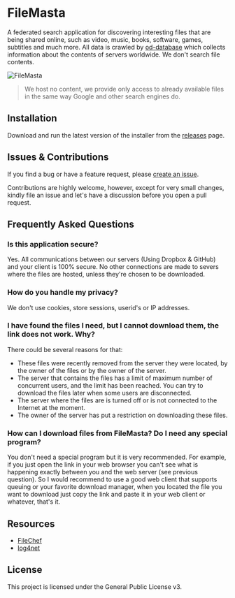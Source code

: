 # FileMasta

A federated search application for discovering interesting files that are being shared online, such as video, music, books, software, games, subtitles and much more. All data is crawled by [od-database](https://github.com/simon987/od-database) which collects information about the contents of servers worldwide. We don't search file contents.

![FileMasta](https://github.com/HerbL27/FileMasta/blob/master/screenshot1.png?raw=true)

>We host no content, we provide only access to already available files in the same way Google and other search engines do.

## Installation
Download and run the latest version of the installer from the [releases](https://github.com/mostlyash/FileMasta/releases/latest) page.

## Issues & Contributions
If you find a bug or have a feature request, please [create an issue](https://github.com/mostlyash/FileMasta/issues/new).

Contributions are highly welcome, however, except for very small changes, kindly file an issue and let's have a discussion before you open a pull request.

## Frequently Asked Questions
### Is this application secure?
Yes. All communications between our servers (Using Dropbox & GitHub) and your client is 100% secure. No other connections are made to severs where the files are hosted, unless they're chosen to be downloaded. 

### How do you handle my privacy?
We don't use cookies, store sessions, userid's or IP addresses.

### I have found the files I need, but I cannot download them, the link does not work. Why?
There could be several reasons for that:
* These files were recently removed from the server they were located, by the owner of the files or by the owner of the server. 
* The server that contains the files has a limit of maximum number of concurrent users, and the limit has been reached. You can try to download the files later when some users are disconnected. 
* The server where the files are is turned off or is not connected to the Internet at the moment.
* The owner of the server has put a restriction on downloading these files.

### How can I download files from FileMasta? Do I need any special program?
You don't need a special program but it is very recommended. For example, if you just open the link in your web browser you can't see what is happening exactly between you and the web server (see previous question). So I would recommend to use a good web client that supports queuing or your favorite download manager, when you located the file you want to download just copy the link and paste it in your web client or whatever, that's it.

## Resources
* [FileChef](https://filechef.com/searches)
* [log4net](https://logging.apache.org/log4net/)

## License
This project is licensed under the General Public License v3.
